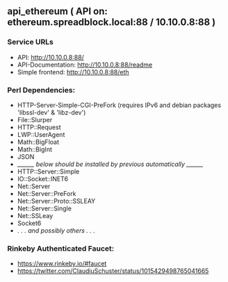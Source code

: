 ## api_ethereum ( API on: ethereum.spreadblock.local:88 / 10.10.0.8:88 )

### Service URLs


* API: http://10.10.0.8:88/
* API-Documentation: http://10.10.0.8:88/readme
* Simple frontend: http://10.10.0.8:88/eth


### Perl Dependencies:
 - HTTP-Server-Simple-CGI-PreFork   (requires IPv6 and debian packages 'libssl-dev' & 'libz-dev')
 - File::Slurper
 - HTTP::Request
 - LWP::UserAgent
 - Math::BigFloat
 - Math::BigInt
 - JSON
 - *______ below should be installed by previous automatically ______*
 - HTTP::Server::Simple
 - IO::Socket::INET6
 - Net::Server
 - Net::Server::PreFork
 - Net::Server::Proto::SSLEAY
 - Net::Server::Single
 - Net::SSLeay
 - Socket6
 - *. . . and possibly others . . .*


### Rinkeby Authenticated Faucet:
 - https://www.rinkeby.io/#faucet
 - https://twitter.com/ClaudiuSchuster/status/1015429498765041665
 
